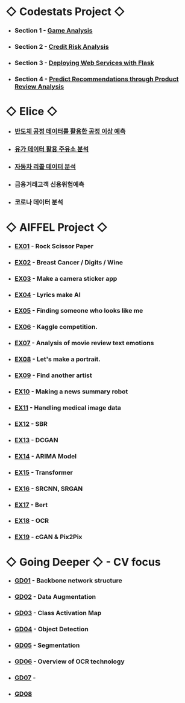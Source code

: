 # ◇ Codestats Project ◇
* ### Section 1 - [Game Analysis](url)

* ### Section 2 - [Credit Risk Analysis](url)

* ### Section 3 - [Deploying Web Services with Flask](url)

* ### Section 4 - [Predict Recommendations through Product Review Analysis](url)


# ◇ Elice ◇
* ### [반도체 공정 데이터를 활용한 공정 이상 예측](https://github.com/Raziel-JKM/Mini-Project/tree/main/%EB%B0%98%EB%8F%84%EC%B2%B4%20%EA%B3%B5%EC%A0%95%20%EB%8D%B0%EC%9D%B4%ED%84%B0%EB%A5%BC%20%ED%99%9C%EC%9A%A9%ED%95%9C%20%EA%B3%B5%EC%A0%95%20%EC%9D%B4%EC%83%81%20%EC%98%88%EC%B8%A1)

* ### [유가 데이터 활용 주유소 분석](https://github.com/Raziel-JKM/Mini-Project/tree/main/%EC%9C%A0%EA%B0%80%20%EB%8D%B0%EC%9D%B4%ED%84%B0%20%ED%99%9C%EC%9A%A9%20%EC%A3%BC%EC%9C%A0%EC%86%8C%20%EB%B6%84%EC%84%9D)

* ### [자동차 리콜 데이터 분석](https://github.com/Raziel-JKM/Mini-Project/tree/main/%EC%9E%90%EB%8F%99%EC%B0%A8%20%EB%A6%AC%EC%BD%9C%20%EB%8D%B0%EC%9D%B4%ED%84%B0%20%EB%B6%84%EC%84%9D)

* ### 금융거래고객 신용위험예측

* ### 코로나 데이터 분석



# ◇ AIFFEL Project ◇ 

* ### [EX01](https://github.com/Raziel-JKM/Practice/tree/main/ai/EX01) - Rock Scissor Paper
* ### [EX02](https://github.com/Raziel-JKM/Practice/tree/main/ai/EX02) - Breast Cancer / Digits / Wine
* ### [EX03](https://github.com/Raziel-JKM/Practice/tree/main/ai/EX03) - Make a camera sticker app
* ### [EX04](https://github.com/Raziel-JKM/Practice/tree/main/ai/EX04) - Lyrics make AI
* ### [EX05](https://github.com/Raziel-JKM/Practice/tree/main/ai/EX05) - Finding someone who looks like me
* ### [EX06](https://github.com/Raziel-JKM/Practice/tree/main/ai/EX06) - Kaggle competition.
* ### [EX07](https://github.com/Raziel-JKM/Practice/tree/main/ai/EX07) - Analysis of movie review text emotions
* ### [EX08](https://github.com/Raziel-JKM/Practice/tree/main/ai/EX08) - Let's make a portrait.
* ### [EX09](https://github.com/Raziel-JKM/Practice/tree/main/ai/EX09) - Find another artist
* ### [EX10](https://github.com/Raziel-JKM/Practice/tree/main/ai/EX10) - Making a news summary robot
* ### [EX11](https://github.com/Raziel-JKM/Practice/tree/main/ai/EX11) - Handling medical image data
* ### [EX12](https://github.com/Raziel-JKM/Practice/tree/main/ai/EX12) - SBR
* ### [EX13](https://github.com/Raziel-JKM/Practice/tree/main/ai/EX13) - DCGAN
* ### [EX14](https://github.com/Raziel-JKM/Practice/tree/main/ai/EX14) - ARIMA Model
* ### [EX15](https://github.com/Raziel-JKM/Practice/tree/main/ai/EX15) - Transformer
* ### [EX16](https://github.com/Raziel-JKM/Practice/tree/main/ai/EX16) - SRCNN, SRGAN
* ### [EX17](https://github.com/Raziel-JKM/Practice/tree/main/ai/EX17) - Bert
* ### [EX18](https://github.com/Raziel-JKM/Practice/tree/main/ai/EX18) - OCR
* ### [EX19](https://github.com/Raziel-JKM/Practice/tree/main/ai/EX19) - cGAN & Pix2Pix



# ◇ Going Deeper ◇ - CV focus

* ### [GD01](https://github.com/Raziel-JKM/Practice/tree/main/GoingDeeper/01) - Backbone network structure
* ### [GD02](https://github.com/Raziel-JKM/Practice/tree/main/GoingDeeper/02) - Data Augmentation
* ### [GD03](https://github.com/Raziel-JKM/Practice/tree/main/GoingDeeper/03) - Class Activation Map
* ### [GD04](https://github.com/Raziel-JKM/Practice/tree/main/GoingDeeper/04) - Object Detection
* ### [GD05](https://github.com/Raziel-JKM/Practice/tree/main/GoingDeeper/05) - Segmentation
* ### [GD06](https://github.com/Raziel-JKM/Practice/tree/main/GoingDeeper/06) - Overview of OCR technology
* ### [GD07](https://github.com/Raziel-JKM/Practice/tree/main/GoingDeeper/07) - 
* ### [GD08](https://github.com/Raziel-JKM/Practice/tree/main/GoingDeeper/08)
